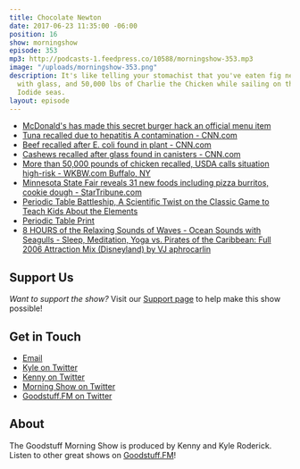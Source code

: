 ```yaml
---
title: Chocolate Newton
date: 2017-06-23 11:35:00 -06:00
position: 16
show: morningshow
episode: 353
mp3: http://podcasts-1.feedpress.co/10588/morningshow-353.mp3
image: "/uploads/morningshow-353.png"
description: It's like telling your stomachist that you've eaten fig newtons, cashews
  with glass, and 50,000 lbs of Charlie the Chicken while sailing on the Hydrogen
  Iodide seas.
layout: episode
---
```


* [McDonald's has made this secret burger hack an official menu item](http://mashable.com/2017/05/30/mcdonalds-chicken-big-mac/?utm_campaign=Feed%3A+Mashable+%28Mashable%29&utm_cid=Mash-Prod-RSS-Feedburner-All-Partial&utm_source=feedburner&utm_medium=feed#7PCWR6mwPOqD)
* [Tuna recalled due to hepatitis A contamination - CNN.com](http://www.cnn.com/2017/06/05/health/tuna-recall-hepatitis-a/index.html)
* [Beef recalled after E. coli found in plant - CNN.com](http://www.cnn.com/2017/06/06/health/beef-recall-e-coli/index.html)
* [Cashews recalled after glass found in canisters - CNN.com](http://www.cnn.com/2017/06/07/health/cashew-recall-glass-found/index.html?sr=twCNN060817ca)
* [More than 50,000 pounds of chicken recalled, USDA calls situation high-risk - WKBW.com Buffalo, NY](http://www.wkbw.com/news/national/high-risk-recall-on-54699-pounds-of-chicken)
* [Minnesota State Fair reveals 31 new foods including pizza burritos, cookie dough - StarTribune.com](http://www.startribune.com/minnesota-state-fair-reveals-31-new-foods-including-pizza-burritos-cookie-dough/429649373/#1)
* [Periodic Table Battleship, A Scientific Twist on the Classic Game to Teach Kids About the Elements](https://laughingsquid.com/periodic-table-battleship/)
* [Periodic Table Print](http://science.widener.edu/~svanbram/ptable_6.pdf)
* [8 HOURS of the Relaxing Sounds of Waves - Ocean Sounds with Seagulls - Sleep, Meditation, Yoga vs. Pirates of the Caribbean: Full 2006 Attraction Mix (Disneyland) by VJ aphrocarlin](http://youtubedoubler.com/?video1=https%3A%2F%2Fwww.youtube.com%2Fwatch%3Fv%3DwGKIjh9skYw&start1=0&video2=https%3A%2F%2Fwww.youtube.com%2Fwatch%3Fv%3DLJFPPoGTPGI&start2=&authorName=aphrocarlin)

## Support Us
*Want to support the show?* Visit our [Support page](https://goodstuff.fm/support) to help make this show possible!

## Get in Touch
* [Email](mailto:kyle@goodstuff.fm)
* [Kyle on Twitter](http://twitter.com/dogburps)
* [Kenny on Twitter](http://twitter.com/kennyaroderick)
* [Morning Show on Twitter](http://twitter.com/morningshowam)
* [Goodstuff.FM on Twitter](http://twitter.com/goodstufffm)

## About
The Goodstuff Morning Show is produced by Kenny and Kyle Roderick. Listen to other great shows on [Goodstuff.FM](http://goodstuff.fm/shows)!